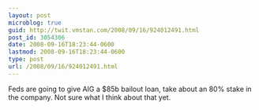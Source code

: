 ```yaml
---
layout: post
microblog: true
guid: http://twit.vmstan.com/2008/09/16/924012491.html
post_id: 3054306
date: 2008-09-16T18:23:44-0600
lastmod: 2008-09-16T18:23:44-0600
type: post
url: /2008/09/16/924012491.html
---
```

Feds are going to give AIG a $85b bailout loan, take about an 80% stake in the company. Not sure what I think about that yet.
